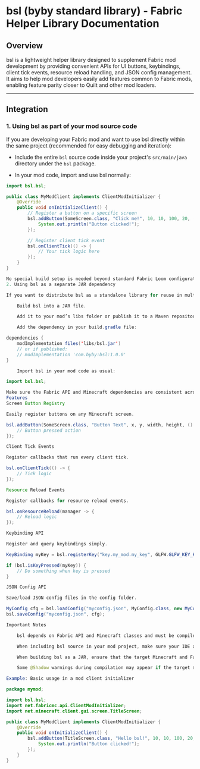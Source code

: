 # bsl (byby standard library) - Fabric Helper Library Documentation

## Overview

bsl is a lightweight helper library designed to supplement Fabric mod development by providing convenient APIs for UI buttons, keybindings, client tick events, resource reload handling, and JSON config management. It aims to help mod developers easily add features common to Fabric mods, enabling feature parity closer to Quilt and other mod loaders.

---

## Integration

### 1. Using bsl as part of your mod source code

If you are developing your Fabric mod and want to use bsl directly within the same project (recommended for easy debugging and iteration):

- Include the entire `bsl` source code inside your project's `src/main/java` directory under the `bsl` package.

- In your mod code, import and use bsl normally:

```java
import bsl.bsl;

public class MyModClient implements ClientModInitializer {
    @Override
    public void onInitializeClient() {
        // Register a button on a specific screen
        bsl.addButton(SomeScreen.class, "Click me!", 10, 10, 100, 20, () -> {
            System.out.println("Button clicked!");
        });

        // Register client tick event
        bsl.onClientTick(() -> {
            // Your tick logic here
        });
    }
}

No special build setup is needed beyond standard Fabric Loom configuration.
2. Using bsl as a separate JAR dependency

If you want to distribute bsl as a standalone library for reuse in multiple projects or keep it modular:

    Build bsl into a JAR file.

    Add it to your mod’s libs folder or publish it to a Maven repository.

    Add the dependency in your build.gradle file:

dependencies {
    modImplementation files('libs/bsl.jar')
    // or if published:
    // modImplementation 'com.byby:bsl:1.0.0'
}

    Import bsl in your mod code as usual:

import bsl.bsl;

Make sure the Fabric API and Minecraft dependencies are consistent across your mod and bsl builds.
Features
Screen Button Registry

Easily register buttons on any Minecraft screen.

bsl.addButton(SomeScreen.class, "Button Text", x, y, width, height, () -> {
    // Button pressed action
});

Client Tick Events

Register callbacks that run every client tick.

bsl.onClientTick(() -> {
    // Tick logic
});

Resource Reload Events

Register callbacks for resource reload events.

bsl.onResourceReload(manager -> {
    // Reload logic
});

Keybinding API

Register and query keybindings simply.

KeyBinding myKey = bsl.registerKey("key.my_mod.my_key", GLFW.GLFW_KEY_K);

if (bsl.isKeyPressed(myKey)) {
    // Do something when key is pressed
}

JSON Config API

Save/load JSON config files in the config folder.

MyConfig cfg = bsl.loadConfig("myconfig.json", MyConfig.class, new MyConfig());
bsl.saveConfig("myconfig.json", cfg);

Important Notes

    bsl depends on Fabric API and Minecraft classes and must be compiled with Fabric Loom and appropriate mappings.

    When including bsl source in your mod project, make sure your IDE and build system recognize the package structure correctly.

    When building bsl as a JAR, ensure that the target Minecraft and Fabric API versions match those of your mod to avoid runtime incompatibilities.

    Some @Shadow warnings during compilation may appear if the target methods or fields are missing in the Minecraft version used; these usually do not prevent the mod from working but should be addressed for clean builds.

Example: Basic usage in a mod client initializer

package mymod;

import bsl.bsl;
import net.fabricmc.api.ClientModInitializer;
import net.minecraft.client.gui.screen.TitleScreen;

public class MyModClient implements ClientModInitializer {
    @Override
    public void onInitializeClient() {
        bsl.addButton(TitleScreen.class, "Hello bsl!", 10, 10, 100, 20, () -> {
            System.out.println("Button clicked!");
        });
    }
}
